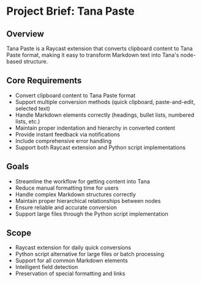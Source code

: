 # Project Brief: Tana Paste

## Overview
Tana Paste is a Raycast extension that converts clipboard content to Tana Paste format, making it easy to transform Markdown text into Tana's node-based structure.

## Core Requirements
- Convert clipboard content to Tana Paste format
- Support multiple conversion methods (quick clipboard, paste-and-edit, selected text)
- Handle Markdown elements correctly (headings, bullet lists, numbered lists, etc.)
- Maintain proper indentation and hierarchy in converted content
- Provide instant feedback via notifications
- Include comprehensive error handling
- Support both Raycast extension and Python script implementations

## Goals
- Streamline the workflow for getting content into Tana
- Reduce manual formatting time for users
- Handle complex Markdown structures correctly
- Maintain proper hierarchical relationships between nodes
- Ensure reliable and accurate conversion
- Support large files through the Python script implementation

## Scope
- Raycast extension for daily quick conversions
- Python script alternative for large files or batch processing
- Support for all common Markdown elements
- Intelligent field detection
- Preservation of special formatting and links 